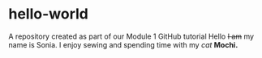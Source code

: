 # hello-world
A repository created as part of our Module 1 GitHub tutorial
Hello ~~I am~~ my name is Sonia. I enjoy sewing and spending time with my *cat* **Mochi.**
